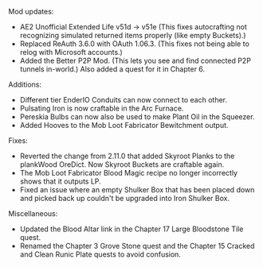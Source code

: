 Mod updates:

- AE2 Unofficial Extended Life v51d -> v51e (This fixes autocrafting not recognizing simulated returned items properly (like empty Buckets).)
- Replaced ReAuth 3.6.0 with OAuth 1.06.3. (This fixes not being able to relog with Microsoft accounts.)
- Added the Better P2P Mod. (This lets you see and find connected P2P tunnels in-world.) Also added a quest for it in Chapter 6.



Additions:

- Different tier EnderIO Conduits can now connect to each other.
- Pulsating Iron is now craftable in the Arc Furnace.
- Pereskia Bulbs can now also be used to make Plant Oil in the Squeezer.
- Added Hooves to the Mob Loot Fabricator Bewitchment output.



Fixes:

- Reverted the change from 2.11.0 that added Skyroot Planks to the plankWood OreDict. Now Skyroot Buckets are craftable again.
- The Mob Loot Fabricator Blood Magic recipe no longer incorrectly shows that it outputs LP.
- Fixed an issue where an empty Shulker Box that has been placed down and picked back up couldn't be upgraded into Iron Shulker Box.



Miscellaneous:

- Updated the Blood Altar link in the Chapter 17 Large Bloodstone Tile quest.
- Renamed the Chapter 3 Grove Stone quest and the Chapter 15 Cracked and Clean Runic Plate quests to avoid confusion.
